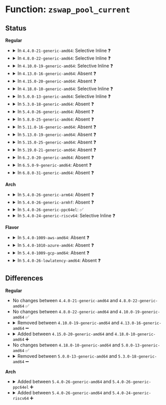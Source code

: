 # Function: <code>zswap_pool_current</code>

## Status
<b>Regular</b>
<ul>
<li>
<details>
<summary>In <code>4.4.0-21-generic-amd64</code>: Selective Inline ❓</summary>

```c
struct zswap_pool * zswap_pool_current()
```

```json
{
  "name": "zswap_pool_current",
  "collision_type": "Unique Static",
  "inline_type": "Selective",
  "funcs": [
    {
      "addr": 18446744071580778960,
      "name": "zswap_pool_current",
      "external": false,
      "loc": "mm/zswap.c:506",
      "file": "mm/zswap.c",
      "inline": "not declared, inlined",
      "caller_inline": [],
      "caller_func": [
        "mm/zswap.c:__zswap_pool_empty",
        "mm/zswap.c:__zswap_param_set"
      ]
    }
  ],
  "symbols": [
    {
      "addr": 18446744071580778960,
      "name": "zswap_pool_current",
      "section": ".text",
      "bind": "STB_LOCAL",
      "size": 112
    }
  ]
}
```
</details>
</li>
<li>
<details>
<summary>In <code>4.8.0-22-generic-amd64</code>: Selective Inline ❓</summary>

```c
struct zswap_pool * zswap_pool_current()
```

```json
{
  "name": "zswap_pool_current",
  "collision_type": "Unique Static",
  "inline_type": "Selective",
  "funcs": [
    {
      "addr": 18446744071580902144,
      "name": "zswap_pool_current",
      "external": false,
      "loc": "mm/zswap.c:508",
      "file": "mm/zswap.c",
      "inline": "not declared, inlined",
      "caller_inline": [],
      "caller_func": [
        "mm/zswap.c:__zswap_param_set",
        "mm/zswap.c:__zswap_pool_empty"
      ]
    }
  ],
  "symbols": [
    {
      "addr": 18446744071580902144,
      "name": "zswap_pool_current",
      "section": ".text",
      "bind": "STB_LOCAL",
      "size": 112
    }
  ]
}
```
</details>
</li>
<li>
<details>
<summary>In <code>4.10.0-19-generic-amd64</code>: Selective Inline ❓</summary>

```c
struct zswap_pool * zswap_pool_current()
```

```json
{
  "name": "zswap_pool_current",
  "collision_type": "Unique Static",
  "inline_type": "Selective",
  "funcs": [
    {
      "addr": 18446744071580970128,
      "name": "zswap_pool_current",
      "external": false,
      "loc": "mm/zswap.c:432",
      "file": "mm/zswap.c",
      "inline": "not declared, inlined",
      "caller_inline": [],
      "caller_func": [
        "mm/zswap.c:__zswap_param_set",
        "mm/zswap.c:__zswap_pool_empty"
      ]
    }
  ],
  "symbols": [
    {
      "addr": 18446744071580970128,
      "name": "zswap_pool_current",
      "section": ".text",
      "bind": "STB_LOCAL",
      "size": 112
    }
  ]
}
```
</details>
</li>
<li>
<details>
<summary>In <code>4.13.0-16-generic-amd64</code>: Absent ❓</summary>

```json
{
  "name": "zswap_pool_current",
  "collision_type": "Unique Static",
  "inline_type": "Selective",
  "funcs": [
    {
      "addr": 18446744071581020320,
      "name": "zswap_pool_current",
      "external": false,
      "loc": "mm/zswap.c:437",
      "file": "mm/zswap.c",
      "inline": "not declared, inlined",
      "caller_inline": [
        "mm/zswap.c:__zswap_param_set",
        "mm/zswap.c:__zswap_param_set",
        "mm/zswap.c:zswap_pool_put"
      ],
      "caller_func": [
        "mm/zswap.c:__zswap_param_set",
        "mm/zswap.c:zswap_pool_put"
      ]
    }
  ],
  "symbols": [
    {
      "addr": 18446744071581016496,
      "name": "zswap_pool_current.part.7",
      "section": ".text",
      "bind": "STB_LOCAL",
      "size": 11
    }
  ]
}
```
</details>
</li>
<li>
<details>
<summary>In <code>4.15.0-20-generic-amd64</code>: Absent ❓</summary>

```json
{
  "name": "zswap_pool_current",
  "collision_type": "Unique Static",
  "inline_type": "Selective",
  "funcs": [
    {
      "addr": 18446744071581129724,
      "name": "zswap_pool_current",
      "external": false,
      "loc": "mm/zswap.c:437",
      "file": "mm/zswap.c",
      "inline": "not declared, inlined",
      "caller_inline": [
        "mm/zswap.c:__zswap_param_set",
        "mm/zswap.c:__zswap_param_set",
        "mm/zswap.c:__zswap_pool_empty"
      ],
      "caller_func": [
        "mm/zswap.c:__zswap_param_set",
        "mm/zswap.c:__zswap_pool_empty"
      ]
    }
  ],
  "symbols": [
    {
      "addr": 18446744071581125552,
      "name": "zswap_pool_current.part.8",
      "section": ".text",
      "bind": "STB_LOCAL",
      "size": 11
    }
  ]
}
```
</details>
</li>
<li>
<details>
<summary>In <code>4.18.0-10-generic-amd64</code>: Selective Inline ❓</summary>

```c
struct zswap_pool * zswap_pool_current()
```

```json
{
  "name": "zswap_pool_current",
  "collision_type": "Unique Static",
  "inline_type": "Selective",
  "funcs": [
    {
      "addr": 18446744071581268016,
      "name": "zswap_pool_current",
      "external": false,
      "loc": "mm/zswap.c:452",
      "file": "mm/zswap.c",
      "inline": "not declared, inlined",
      "caller_inline": [],
      "caller_func": [
        "mm/zswap.c:__zswap_param_set",
        "mm/zswap.c:__zswap_param_set",
        "mm/zswap.c:__zswap_pool_empty"
      ]
    }
  ],
  "symbols": [
    {
      "addr": 18446744071581268016,
      "name": "zswap_pool_current",
      "section": ".text",
      "bind": "STB_LOCAL",
      "size": 28
    }
  ]
}
```
</details>
</li>
<li>
<details>
<summary>In <code>5.0.0-13-generic-amd64</code>: Selective Inline ❓</summary>

```c
struct zswap_pool * zswap_pool_current()
```

```json
{
  "name": "zswap_pool_current",
  "collision_type": "Unique Static",
  "inline_type": "Selective",
  "funcs": [
    {
      "addr": 18446744071581351712,
      "name": "zswap_pool_current",
      "external": false,
      "loc": "mm/zswap.c:452",
      "file": "mm/zswap.c",
      "inline": "not declared, inlined",
      "caller_inline": [],
      "caller_func": [
        "mm/zswap.c:__zswap_param_set",
        "mm/zswap.c:__zswap_param_set",
        "mm/zswap.c:__zswap_pool_empty"
      ]
    }
  ],
  "symbols": [
    {
      "addr": 18446744071581351712,
      "name": "zswap_pool_current",
      "section": ".text",
      "bind": "STB_LOCAL",
      "size": 28
    }
  ]
}
```
</details>
</li>
<li>
<details>
<summary>In <code>5.3.0-18-generic-amd64</code>: Absent ❓</summary>

```json
{
  "name": "zswap_pool_current",
  "collision_type": "Unique Static",
  "inline_type": "Selective",
  "funcs": [
    {
      "addr": 18446744071581463629,
      "name": "zswap_pool_current",
      "external": false,
      "loc": "mm/zswap.c:443",
      "file": "mm/zswap.c",
      "inline": "not declared, inlined",
      "caller_inline": [
        "mm/zswap.c:__zswap_param_set",
        "mm/zswap.c:__zswap_param_set",
        "mm/zswap.c:__zswap_pool_empty"
      ],
      "caller_func": [
        "mm/zswap.c:__zswap_param_set",
        "mm/zswap.c:__zswap_pool_empty"
      ]
    }
  ],
  "symbols": [
    {
      "addr": 18446744071581462160,
      "name": "zswap_pool_current.part.0",
      "section": ".text",
      "bind": "STB_LOCAL",
      "size": 11
    }
  ]
}
```
</details>
</li>
<li>
<details>
<summary>In <code>5.4.0-26-generic-amd64</code>: Absent ❓</summary>

```json
{
  "name": "zswap_pool_current",
  "collision_type": "Unique Static",
  "inline_type": "Selective",
  "funcs": [
    {
      "addr": 18446744071581527725,
      "name": "zswap_pool_current",
      "external": false,
      "loc": "mm/zswap.c:443",
      "file": "mm/zswap.c",
      "inline": "not declared, inlined",
      "caller_inline": [
        "mm/zswap.c:__zswap_param_set",
        "mm/zswap.c:__zswap_param_set",
        "mm/zswap.c:__zswap_pool_empty"
      ],
      "caller_func": [
        "mm/zswap.c:__zswap_param_set",
        "mm/zswap.c:__zswap_pool_empty"
      ]
    }
  ],
  "symbols": [
    {
      "addr": 18446744071581526240,
      "name": "zswap_pool_current.part.0",
      "section": ".text",
      "bind": "STB_LOCAL",
      "size": 11
    }
  ]
}
```
</details>
</li>
<li>
<details>
<summary>In <code>5.8.0-25-generic-amd64</code>: Absent ❓</summary>

```json
{
  "name": "zswap_pool_current",
  "collision_type": "Unique Static",
  "inline_type": "Full",
  "funcs": [
    {
      "addr": 18446744071581735793,
      "name": "zswap_pool_current",
      "external": false,
      "loc": "mm/zswap.c:460",
      "file": "mm/zswap.c",
      "inline": "not declared, inlined",
      "caller_inline": [
        "mm/zswap.c:__zswap_param_set",
        "mm/zswap.c:__zswap_param_set",
        "mm/zswap.c:__zswap_param_set",
        "mm/zswap.c:__zswap_param_set",
        "mm/zswap.c:__zswap_pool_empty",
        "mm/zswap.c:__zswap_pool_empty"
      ],
      "caller_func": []
    }
  ],
  "symbols": []
}
```
</details>
</li>
<li>
<details>
<summary>In <code>5.11.0-16-generic-amd64</code>: Absent ❓</summary>

```json
{
  "name": "zswap_pool_current",
  "collision_type": "Unique Static",
  "inline_type": "Full",
  "funcs": [
    {
      "addr": 18446744071581783889,
      "name": "zswap_pool_current",
      "external": false,
      "loc": "mm/zswap.c:514",
      "file": "mm/zswap.c",
      "inline": "not declared, inlined",
      "caller_inline": [
        "mm/zswap.c:__zswap_param_set",
        "mm/zswap.c:__zswap_param_set",
        "mm/zswap.c:__zswap_param_set",
        "mm/zswap.c:__zswap_param_set",
        "mm/zswap.c:__zswap_pool_empty",
        "mm/zswap.c:__zswap_pool_empty"
      ],
      "caller_func": []
    }
  ],
  "symbols": []
}
```
</details>
</li>
<li>
<details>
<summary>In <code>5.13.0-19-generic-amd64</code>: Absent ❓</summary>

```json
{
  "name": "zswap_pool_current",
  "collision_type": "Unique Static",
  "inline_type": "Full",
  "funcs": [
    {
      "addr": 18446744071581811289,
      "name": "zswap_pool_current",
      "external": false,
      "loc": "mm/zswap.c:514",
      "file": "mm/zswap.c",
      "inline": "not declared, inlined",
      "caller_inline": [
        "mm/zswap.c:__zswap_param_set",
        "mm/zswap.c:__zswap_param_set",
        "mm/zswap.c:__zswap_param_set",
        "mm/zswap.c:__zswap_param_set",
        "mm/zswap.c:__zswap_pool_empty",
        "mm/zswap.c:__zswap_pool_empty"
      ],
      "caller_func": []
    }
  ],
  "symbols": []
}
```
</details>
</li>
<li>
<details>
<summary>In <code>5.15.0-25-generic-amd64</code>: Absent ❓</summary>

```json
{
  "name": "zswap_pool_current",
  "collision_type": "Unique Static",
  "inline_type": "Full",
  "funcs": [
    {
      "addr": 18446744071582097252,
      "name": "zswap_pool_current",
      "external": false,
      "loc": "mm/zswap.c:514",
      "file": "mm/zswap.c",
      "inline": "not declared, inlined",
      "caller_inline": [
        "mm/zswap.c:__zswap_param_set",
        "mm/zswap.c:__zswap_param_set",
        "mm/zswap.c:__zswap_pool_empty"
      ],
      "caller_func": []
    }
  ],
  "symbols": []
}
```
</details>
</li>
<li>
<details>
<summary>In <code>5.19.0-21-generic-amd64</code>: Absent ❓</summary>

```json
{
  "name": "zswap_pool_current",
  "collision_type": "Unique Static",
  "inline_type": "Full",
  "funcs": [
    {
      "addr": 18446744071582535584,
      "name": "zswap_pool_current",
      "external": false,
      "loc": "mm/zswap.c:529",
      "file": "mm/zswap.c",
      "inline": "not declared, inlined",
      "caller_inline": [
        "mm/zswap.c:__zswap_param_set",
        "mm/zswap.c:__zswap_param_set",
        "mm/zswap.c:__zswap_pool_empty"
      ],
      "caller_func": []
    }
  ],
  "symbols": []
}
```
</details>
</li>
<li>
<details>
<summary>In <code>6.2.0-20-generic-amd64</code>: Absent ❓</summary>

```json
{
  "name": "zswap_pool_current",
  "collision_type": "Unique Static",
  "inline_type": "Full",
  "funcs": [
    {
      "addr": 18446744071583050856,
      "name": "zswap_pool_current",
      "external": false,
      "loc": "mm/zswap.c:529",
      "file": "mm/zswap.c",
      "inline": "not declared, inlined",
      "caller_inline": [
        "mm/zswap.c:__zswap_param_set",
        "mm/zswap.c:__zswap_param_set",
        "mm/zswap.c:__zswap_pool_empty"
      ],
      "caller_func": []
    }
  ],
  "symbols": []
}
```
</details>
</li>
<li>
<details>
<summary>In <code>6.5.0-9-generic-amd64</code>: Absent ❓</summary>

```json
{
  "name": "zswap_pool_current",
  "collision_type": "Unique Static",
  "inline_type": "Full",
  "funcs": [
    {
      "addr": 18446744071583261143,
      "name": "zswap_pool_current",
      "external": false,
      "loc": "mm/zswap.c:543",
      "file": "mm/zswap.c",
      "inline": "not declared, inlined",
      "caller_inline": [
        "mm/zswap.c:__zswap_param_set",
        "mm/zswap.c:__zswap_param_set",
        "mm/zswap.c:__zswap_pool_empty"
      ],
      "caller_func": []
    }
  ],
  "symbols": []
}
```
</details>
</li>
<li>
<details>
<summary>In <code>6.8.0-31-generic-amd64</code>: Absent ❓</summary>

```json
{
  "name": "zswap_pool_current",
  "collision_type": "Unique Static",
  "inline_type": "Full",
  "funcs": [
    {
      "addr": 18446744071583497235,
      "name": "zswap_pool_current",
      "external": false,
      "loc": "mm/zswap.c:777",
      "file": "mm/zswap.c",
      "inline": "not declared, inlined",
      "caller_inline": [
        "mm/zswap.c:__zswap_param_set",
        "mm/zswap.c:__zswap_param_set",
        "mm/zswap.c:__zswap_pool_empty"
      ],
      "caller_func": []
    }
  ],
  "symbols": []
}
```
</details>
</li>
</ul>
<b>Arch</b>
<ul>
<li>
<details>
<summary>In <code>5.4.0-26-generic-arm64</code>: Absent ❓</summary>

```json
{
  "name": "zswap_pool_current",
  "collision_type": "Unique Static",
  "inline_type": "Selective",
  "funcs": [
    {
      "addr": 18446603336492956596,
      "name": "zswap_pool_current",
      "external": false,
      "loc": "mm/zswap.c:443",
      "file": "mm/zswap.c",
      "inline": "not declared, inlined",
      "caller_inline": [
        "mm/zswap.c:__zswap_param_set",
        "mm/zswap.c:__zswap_param_set",
        "mm/zswap.c:zswap_pool_put"
      ],
      "caller_func": [
        "mm/zswap.c:__zswap_param_set",
        "mm/zswap.c:zswap_pool_put"
      ]
    }
  ],
  "symbols": [
    {
      "addr": 18446603336492953992,
      "name": "zswap_pool_current.part.0",
      "section": ".text",
      "bind": "STB_LOCAL",
      "size": 20
    }
  ]
}
```
</details>
</li>
<li>
<details>
<summary>In <code>5.4.0-26-generic-armhf</code>: Absent ❓</summary>

```json
{
  "name": "zswap_pool_current",
  "collision_type": "Unique Static",
  "inline_type": "Selective",
  "funcs": [
    {
      "addr": 3226737776,
      "name": "zswap_pool_current",
      "external": false,
      "loc": "mm/zswap.c:443",
      "file": "mm/zswap.c",
      "inline": "not declared, inlined",
      "caller_inline": [
        "mm/zswap.c:__zswap_param_set",
        "mm/zswap.c:__zswap_param_set",
        "mm/zswap.c:zswap_pool_put"
      ],
      "caller_func": [
        "mm/zswap.c:__zswap_param_set",
        "mm/zswap.c:zswap_pool_put"
      ]
    }
  ],
  "symbols": [
    {
      "addr": 3226736876,
      "name": "zswap_pool_current.part.0",
      "section": ".text",
      "bind": "STB_LOCAL",
      "size": 24
    }
  ]
}
```
</details>
</li>
<li>
<details>
<summary>In <code>5.4.0-26-generic-ppc64el</code>: ✅</summary>

```c
struct zswap_pool * zswap_pool_current()
```

```json
{
  "name": "zswap_pool_current",
  "collision_type": "Unique Static",
  "inline_type": "No",
  "funcs": [
    {
      "addr": 13835058055286366752,
      "name": "zswap_pool_current",
      "external": false,
      "loc": "mm/zswap.c:443",
      "file": "mm/zswap.c",
      "inline": "seen, unknown",
      "caller_inline": [],
      "caller_func": [
        "mm/zswap.c:__zswap_param_set",
        "mm/zswap.c:__zswap_param_set",
        "mm/zswap.c:zswap_pool_put"
      ]
    }
  ],
  "symbols": [
    {
      "addr": 13835058055286366752,
      "name": "zswap_pool_current",
      "section": ".text",
      "bind": "STB_LOCAL",
      "size": 44
    }
  ]
}
```
</details>
</li>
<li>
<details>
<summary>In <code>5.4.0-24-generic-riscv64</code>: Selective Inline ❓</summary>

```c
struct zswap_pool * zswap_pool_current()
```

```json
{
  "name": "zswap_pool_current",
  "collision_type": "Unique Static",
  "inline_type": "Selective",
  "funcs": [
    {
      "addr": 18446743936272867746,
      "name": "zswap_pool_current",
      "external": false,
      "loc": "mm/zswap.c:443",
      "file": "mm/zswap.c",
      "inline": "not declared, inlined",
      "caller_inline": [],
      "caller_func": [
        "mm/zswap.c:__zswap_param_set",
        "mm/zswap.c:__zswap_param_set",
        "mm/zswap.c:__zswap_pool_empty"
      ]
    }
  ],
  "symbols": [
    {
      "addr": 18446743936272867746,
      "name": "zswap_pool_current",
      "section": ".text",
      "bind": "STB_LOCAL",
      "size": 46
    }
  ]
}
```
</details>
</li>
</ul>
<b>Flavor</b>
<ul>
<li>
<details>
<summary>In <code>5.4.0-1009-aws-amd64</code>: Absent ❓</summary>

```json
{
  "name": "zswap_pool_current",
  "collision_type": "Unique Static",
  "inline_type": "Selective",
  "funcs": [
    {
      "addr": 18446744071581496461,
      "name": "zswap_pool_current",
      "external": false,
      "loc": "mm/zswap.c:443",
      "file": "mm/zswap.c",
      "inline": "not declared, inlined",
      "caller_inline": [
        "mm/zswap.c:__zswap_param_set",
        "mm/zswap.c:__zswap_param_set",
        "mm/zswap.c:__zswap_pool_empty"
      ],
      "caller_func": [
        "mm/zswap.c:__zswap_param_set",
        "mm/zswap.c:__zswap_pool_empty"
      ]
    }
  ],
  "symbols": [
    {
      "addr": 18446744071581494976,
      "name": "zswap_pool_current.part.0",
      "section": ".text",
      "bind": "STB_LOCAL",
      "size": 11
    }
  ]
}
```
</details>
</li>
<li>
<details>
<summary>In <code>5.4.0-1010-azure-amd64</code>: Absent ❓</summary>

```json
{
  "name": "zswap_pool_current",
  "collision_type": "Unique Static",
  "inline_type": "Selective",
  "funcs": [
    {
      "addr": 18446744071581438701,
      "name": "zswap_pool_current",
      "external": false,
      "loc": "mm/zswap.c:443",
      "file": "mm/zswap.c",
      "inline": "not declared, inlined",
      "caller_inline": [
        "mm/zswap.c:__zswap_param_set",
        "mm/zswap.c:__zswap_param_set",
        "mm/zswap.c:__zswap_pool_empty"
      ],
      "caller_func": [
        "mm/zswap.c:__zswap_param_set",
        "mm/zswap.c:__zswap_pool_empty"
      ]
    }
  ],
  "symbols": [
    {
      "addr": 18446744071581437216,
      "name": "zswap_pool_current.part.0",
      "section": ".text",
      "bind": "STB_LOCAL",
      "size": 11
    }
  ]
}
```
</details>
</li>
<li>
<details>
<summary>In <code>5.4.0-1009-gcp-amd64</code>: Absent ❓</summary>

```json
{
  "name": "zswap_pool_current",
  "collision_type": "Unique Static",
  "inline_type": "Selective",
  "funcs": [
    {
      "addr": 18446744071581487773,
      "name": "zswap_pool_current",
      "external": false,
      "loc": "mm/zswap.c:443",
      "file": "mm/zswap.c",
      "inline": "not declared, inlined",
      "caller_inline": [
        "mm/zswap.c:__zswap_param_set",
        "mm/zswap.c:__zswap_param_set",
        "mm/zswap.c:__zswap_pool_empty"
      ],
      "caller_func": [
        "mm/zswap.c:__zswap_param_set",
        "mm/zswap.c:__zswap_pool_empty"
      ]
    }
  ],
  "symbols": [
    {
      "addr": 18446744071581486288,
      "name": "zswap_pool_current.part.0",
      "section": ".text",
      "bind": "STB_LOCAL",
      "size": 11
    }
  ]
}
```
</details>
</li>
<li>
<details>
<summary>In <code>5.4.0-26-lowlatency-amd64</code>: Absent ❓</summary>

```json
{
  "name": "zswap_pool_current",
  "collision_type": "Unique Static",
  "inline_type": "Selective",
  "funcs": [
    {
      "addr": 18446744071581553650,
      "name": "zswap_pool_current",
      "external": false,
      "loc": "mm/zswap.c:443",
      "file": "mm/zswap.c",
      "inline": "not declared, inlined",
      "caller_inline": [
        "mm/zswap.c:__zswap_param_set",
        "mm/zswap.c:__zswap_param_set",
        "mm/zswap.c:__zswap_pool_empty"
      ],
      "caller_func": [
        "mm/zswap.c:__zswap_param_set",
        "mm/zswap.c:__zswap_pool_empty"
      ]
    }
  ],
  "symbols": [
    {
      "addr": 18446744071581550960,
      "name": "zswap_pool_current.part.0",
      "section": ".text",
      "bind": "STB_LOCAL",
      "size": 11
    }
  ]
}
```
</details>
</li>
</ul>

## Differences
<b>Regular</b>
<ul>
<li>
No changes between <code>4.4.0-21-generic-amd64</code> and <code>4.8.0-22-generic-amd64</code> ✅
</li>
<li>
No changes between <code>4.8.0-22-generic-amd64</code> and <code>4.10.0-19-generic-amd64</code> ✅
</li>
<li>
<details>
<summary>Removed between <code>4.10.0-19-generic-amd64</code> and <code>4.13.0-16-generic-amd64</code> ➖</summary>

```c
struct zswap_pool * zswap_pool_current()
```
</details>
</li>
<li>
<details>
<summary>Added between <code>4.15.0-20-generic-amd64</code> and <code>4.18.0-10-generic-amd64</code> ➕</summary>

```c
struct zswap_pool * zswap_pool_current()
```
</details>
</li>
<li>
No changes between <code>4.18.0-10-generic-amd64</code> and <code>5.0.0-13-generic-amd64</code> ✅
</li>
<li>
<details>
<summary>Removed between <code>5.0.0-13-generic-amd64</code> and <code>5.3.0-18-generic-amd64</code> ➖</summary>

```c
struct zswap_pool * zswap_pool_current()
```
</details>
</li>
</ul>
<b>Arch</b>
<ul>
<li>
<details>
<summary>Added between <code>5.4.0-26-generic-amd64</code> and <code>5.4.0-26-generic-ppc64el</code> ➕</summary>

```c
struct zswap_pool * zswap_pool_current()
```
</details>
</li>
<li>
<details>
<summary>Added between <code>5.4.0-26-generic-amd64</code> and <code>5.4.0-24-generic-riscv64</code> ➕</summary>

```c
struct zswap_pool * zswap_pool_current()
```
</details>
</li>
</ul>
